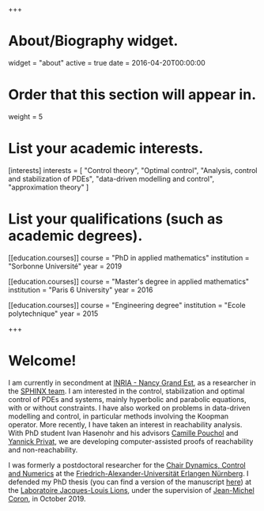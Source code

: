 +++
# About/Biography widget.
widget = "about"
active = true
date = 2016-04-20T00:00:00

# Order that this section will appear in.
weight = 5

# List your academic interests.
[interests]
  interests = [
    "Control theory", "Optimal control",
    "Analysis, control and stabilization of PDEs", "data-driven modelling and control", "approximation theory"
  ]

# List your qualifications (such as academic degrees).

[[education.courses]]
  course = "PhD in applied mathematics"
  institution = "Sorbonne Université"
  year = 2019

[[education.courses]]
  course = "Master's degree in applied mathematics"
  institution = "Paris 6 University"
  year = 2016

[[education.courses]]
  course = "Engineering degree"
  institution = "Ecole polytechnique"
  year = 2015
 
+++

# Welcome!
I am currently in secondment at [INRIA - Nancy Grand Est](https://www.inria.fr/fr/centre-inria-nancy-grand-est), as a researcher in the [SPHINX team](https://www.inria.fr/fr/sphinx). 
I am interested in the control, stabilization and optimal control of PDEs and systems, mainly hyperbolic and parabolic equations, with or without constraints. I have also worked on problems in data-driven modelling and control, in particular methods involving the Koopman operator. More recently, I have taken an interest in reachability analysis. With PhD student Ivan Hasenohr and his advisors [Camille Pouchol](https://poucholcamille.wixsite.com/perso) and [Yannick Privat](https://yannick-privat.perso.math.cnrs.fr/), we are developing computer-assisted proofs of reachability and non-reachability.

I was formerly a postdoctoral researcher for the [Chair Dynamics, Control and Numerics](https://dcn.nat.fau.eu/) at the [Friedrich-Alexander-Universität Erlangen Nürnberg](https://www.fau.de/).
I defended my PhD thesis (you can find a version of the manuscript [here](https://hal.archives-ouvertes.fr/tel-02464011v1)) at the [Laboratoire Jacques-Louis Lions](https://www.ljll.math.upmc.fr), under the supervision of [Jean-Michel Coron](https://www.ljll.math.upmc.fr/coron/), in October 2019.


